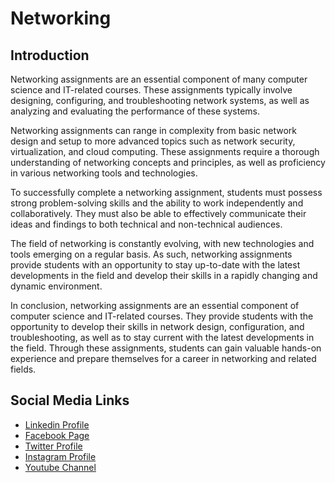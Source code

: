 # Networking

## Introduction

Networking assignments are an essential component of many computer science and IT-related courses. These assignments typically involve designing, configuring, and troubleshooting network systems, as well as analyzing and evaluating the performance of these systems.

Networking assignments can range in complexity from basic network design and setup to more advanced topics such as network security, virtualization, and cloud computing. These assignments require a thorough understanding of networking concepts and principles, as well as proficiency in various networking tools and technologies.

To successfully complete a networking assignment, students must possess strong problem-solving skills and the ability to work independently and collaboratively. They must also be able to effectively communicate their ideas and findings to both technical and non-technical audiences.

The field of networking is constantly evolving, with new technologies and tools emerging on a regular basis. As such, networking assignments provide students with an opportunity to stay up-to-date with the latest developments in the field and develop their skills in a rapidly changing and dynamic environment.

In conclusion, networking assignments are an essential component of computer science and IT-related courses. They provide students with the opportunity to develop their skills in network design, configuration, and troubleshooting, as well as to stay current with the latest developments in the field. Through these assignments, students can gain valuable hands-on experience and prepare themselves for a career in networking and related fields.

Social Media Links
---

* [Linkedin Profile](https://www.linkedin.com/in/shalomshan-selvakumar-423aaa1aa/)
* [Facebook Page](https://web.facebook.com/selvakumar.shalomshan)
* [Twitter Profile](https://mobile.twitter.com/SHALOMSHANS)
* [Instagram Profile](https://www.instagram.com/shalomshanselvakumar/)
* [Youtube Channel](https://www.youtube.com/channel/UCeQfTqz1hxhe_Lt37I2JLDg)
